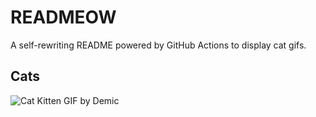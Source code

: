 # READMEOW

A self-rewriting README powered by GitHub Actions to display cat gifs.

## Cats

![Cat Kitten GIF by Demic](https://media3.giphy.com/media/3oriO0OEd9QIDdllqo/200.gif?cid=9acd02da6vhjyes8pktuh8otelzovhmhlo859p1c94omntev&ep=v1_gifs_search&rid=200.gif&ct=g)
